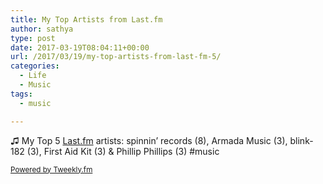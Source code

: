 ```yaml
---
title: My Top Artists from Last.fm
author: sathya
type: post
date: 2017-03-19T08:04:11+00:00
url: /2017/03/19/my-top-artists-from-last-fm-5/
categories:
  - Life
  - Music
tags:
  - music

---
```

♫ My Top 5 <a href="https://last.fm" target="_blank">Last.fm</a> artists: spinnin&#8217; records (8), Armada Music (3), blink-182 (3), First Aid Kit (3) & Phillip Phillips (3) #music

<small><a href="https://tweekly.fm">Powered by Tweekly.fm</a></small>